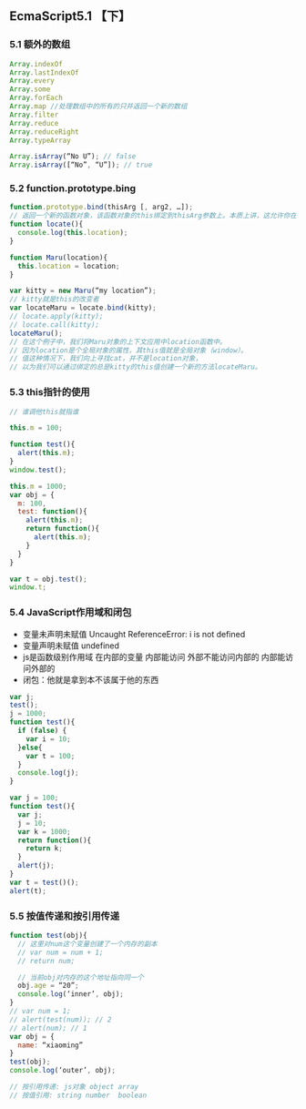 ## EcmaScript5.1 【下】

### 5.1 额外的数组

```javascript
Array.indexOf
Array.lastIndexOf
Array.every
Array.some
Array.forEach
Array.map //处理数组中的所有的只并返回一个新的数组
Array.filter
Array.reduce
Array.reduceRight
Array.typeArray

Array.isArray(“No U”); // false
Array.isArray([“No”, “U”]); // true
```

### 5.2 function.prototype.bing

```javascript
function.prototype.bind(thisArg [, arg2, …]);
// 返回一个新的函数对象，该函数对象的this绑定到thisArg参数上。本质上讲，这允许你在其他对象链中执行有关函数。
function locate(){
  console.log(this.location);
}

function Maru(location){
  this.location = location;
}

var kitty = new Maru(“my location”);
// kitty就是this的改变者
var locateMaru = locate.bind(kitty);
// locate.apply(kitty);
// locate.call(kitty);
locateMaru();
// 在这个例子中，我们将Maru对象的上下文应用中location函数中。
// 因为location是个全局对象的属性，其this值就是全局对象（window）。
// 值这种情况下，我们向上寻找cat，并不是location对象，
// 以为我们可以通过绑定的总是kitty的this值创建一个新的方法locateMaru。
```

### 5.3 this指针的使用

```javascript
// 谁调他this就指谁

this.m = 100;

function test(){
  alert(this.m);
}
window.test();

this.m = 1000;
var obj = {
  m: 100,
  test: function(){
    alert(this.m);
    return function(){
      alert(this.m);
    }
  }
}

var t = obj.test();
window.t;
```

### 5.4 JavaScript作用域和闭包

* 变量未声明未赋值 Uncaught ReferenceError: i is not defined
* 变量声明未赋值 undefined
* js是函数级别作用域 在内部的变量 内部能访问 外部不能访问内部的 内部能访问外部的
* 闭包：他就是拿到本不该属于他的东西

```javascript
var j;
test();
j = 1000;
function test(){
  if (false) {
    var i = 10;
  }else{
    var t = 100;
  }
  console.log(j);
}

var j = 100;
function test(){
  var j;
  j = 10;
  var k = 1000;
  return function(){
    return k;
  }
  alert(j);
}
var t = test()();
alert(t);
```

### 5.5 按值传递和按引用传递

```javascript
function test(obj){
  // 这里对num这个变量创建了一个内存的副本
  // var num = num + 1;
  // return num;

  // 当前obj对内存的这个地址指向同一个
  obj.age = “20”;
  console.log(‘inner’, obj);
}
// var num = 1;
// alert(test(num)); // 2
// alert(num); // 1
var obj = {
  name: “xiaoming”
}
test(obj);
console.log(‘outer’, obj);

// 按引用传递: js对象 object array
// 按值引用: string number  boolean
 ```
